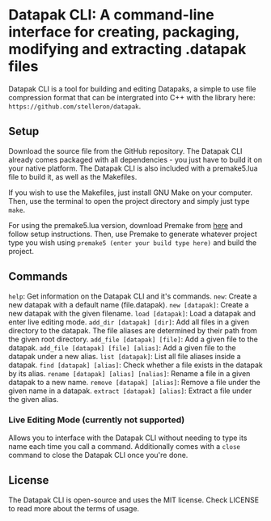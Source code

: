 # Datapak CLI: A command-line interface for creating, packaging, modifying and extracting .datapak files
Datapak CLI is a tool for building and editing Datapaks, a simple to use file compression format that can be intergrated into C++ with the library here: `https://github.com/stelleron/datapak`. 

## Setup
Download the source file from the GitHub repository. The Datapak CLI already comes packaged with all dependencies - you just have to build it on your native platform. The Datapak CLI is also included with a premake5.lua file to build it, as well as the Makefiles.

If you wish to use the Makefiles, just install GNU Make on your computer.  Then, use the terminal to open the project directory and simply just type `make`.

For using the premake5.lua version, download Premake from [here](https://premake.github.io/) and follow setup instructions. Then, use Premake to generate whatever project type you wish using `premake5 (enter your build type here)` and build the project.

## Commands 
`help`: Get information on the Datapak CLI and it's commands.
`new`: Create a new datapak with a default name (file.datapak).
`new [datapak]`: Create a new datapak with the given filename.
`load [datapak]`: Load a datapak and enter live editing mode.
`add_dir [datapak] [dir]`: Add all files in a given directory to the datapak. The file aliases are determined by their path from the given root directory.
`add_file [datapak] [file]`: Add a given file to the datapak.
`add_file [datapak] [file] [alias]`: Add a given file to the datapak under a new alias.
`list [datapak]`: List all file aliases inside a datapak.
`find [datapak] [alias]`: Check whether a file exists in the datapak by its alias.
`rename [datapak] [alias] [nalias]`: Rename a file in a given datapak to a new name.
`remove [datapak] [alias]`: Remove a file under the given name in a datapak.
`extract [datapak] [alias]`: Extract a file under the given alias.

### Live Editing Mode (currently not supported)
Allows you to interface with the Datapak CLI without needing to type its name each time you call a command. Additionally comes with a `close` command to close the Datapak CLI once you're done.

## License
The Datapak CLI is open-source and uses the MIT license. Check LICENSE to read more about the terms of usage.

